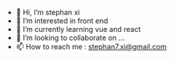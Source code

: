 - 👋 Hi, I’m stephan xi
- 👀 I’m interested in front end
- 🌱 I’m currently learning vue and react
- 💞️ I’m looking to collaborate on ...
- 📫 How to reach me : stephan7.xi@gmail.com

<!---
2005lya/2005lya is a ✨ special ✨ repository because its `README.md` (this file) appears on your GitHub profile.
You can click the Preview link to take a look at your changes.
--->

